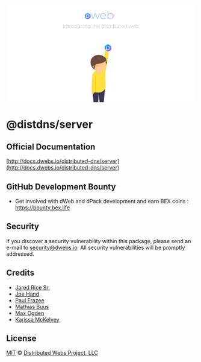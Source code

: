 [![DistributedDNS](https://raw.githubusercontent.com/DistributedWeb/dweb-design/master/repo-headers/dweb-repo-header.png)](https://dwebs.io)<br>

# @distdns/server

## Official Documentation

[http://docs.dwebs.io/distributed-dns/server](http://docs.dwebs.io/distributed-dns/server)

## GitHub Development Bounty

- Get involved with dWeb and dPack development and earn BEX coins : https://bounty.bex.life

## Security

If you discover a security vulnerability within this package, please send an e-mail to security@dwebs.io. All security vulnerabilities will be promptly addressed.

## Credits

- [Jared Rice Sr.](https://github.com/jaredricesr)
- [Joe Hand](https://github.com/joehand)
- [Paul Frazee](https://github.com/pfrazee)
- [Mathias Buus](https://github.com/mafintosh)
- [Max Ogden](https://github.com/maxogden)
- [Karissa McKelvey](https://github.com/karissa)

## License

[MIT](LICENSE.md) © [Distributed Webs Project, LLC](https://distributedwebs.org)
